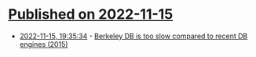# [Published on 2022-11-15](index.md)

* [2022-11-15, 19:35:34](https://lobste.rs/s/bmbdnk/berkeley_db_is_too_slow_compared_recent_db) - [Berkeley DB is too slow compared to recent DB engines (2015)](https://github.com/MKLab-ITI/multimedia-indexing/issues/2)
